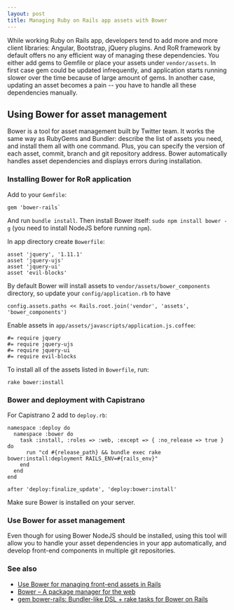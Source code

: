 ```yaml
---
layout: post
title: Managing Ruby on Rails app assets with Bower
---
```


While working Ruby on Rails app, developers tend to add more and more client libraries: Angular, Bootstrap, jQuery plugins. And RoR framework by default offers no any efficient way of managing these dependencies. You either add gems to Gemfile or place your assets under `vendor/assets`. In first case gem could be updated infrequently, and application starts running slower over the time because of large amount of gems. In another case, updating an asset becomes a pain -- you have to handle all these dependencies manually.

## Using Bower for asset management

Bower is a tool for asset management built by Twitter team. It works the same way as RubyGems and Bundler: describe the list of assets you need, and install them all with one command. Plus, you can specify the version of each asset, commit, branch and git repository address. Bower automatically handles asset dependencies and displays errors during installation.

### Installing Bower for RoR application

Add to your `Gemfile`:

```
gem 'bower-rails`
```

And run `bundle install`. Then install Bower itself: `sudo npm install bower -g` (you need to install NodeJS before running `npm`).

In app directory create `Bowerfile`:

```
asset 'jquery', '1.11.1'
asset 'jquery-ujs'
asset 'jquery-ui'
asset 'evil-blocks'
```

By default Bower will install assets to  `vendor/assets/bower_components` directory, so update your `config/application.rb` to have
```
config.assets.paths << Rails.root.join('vendor', 'assets', 'bower_components')
```

Enable assets in `app/assets/javascripts/application.js.coffee`:

```
#= require jquery
#= require jquery-ujs
#= require jquery-ui
#= require evil-blocks
```

To install all of the assets listed in `Bowerfile`, run:

```
rake bower:install
```

### Bower and deployment with Capistrano

For Capistrano 2 add to `deploy.rb`:

```
namespace :deploy do
  namespace :bower do
    task :install, :roles => :web, :except => { :no_release => true } do
      run "cd #{release_path} && bundle exec rake bower:install:deployment RAILS_ENV=#{rails_env}"
    end
  end
end

after 'deploy:finalize_update', 'deploy:bower:install'
```

Make sure Bower is installed on your server.

### Use Bower for asset management

Even though for using Bower NodeJS should be installed, using this tool will allow you to handle your asset dependencies in your app automatically, and develop front-end components in multiple git repositories.

### See also

* [Use Bower for managing front-end assets in Rails](http://growingdevs.com/stop-using-rubygems-and-start-using-bower.html)
* [Bower – A package manager for the web](http://bower.io/)
* [gem bower-rails: Bundler-like DSL + rake tasks for Bower on Rails](https://github.com/rharriso/bower-rails)
